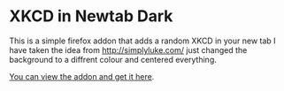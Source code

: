 # XKCD in Newtab Dark

This is a simple firefox addon that adds a random XKCD in your new tab I have taken the idea from http://simplyluke.com/ just changed the background to a diffrent colour and centered everything.

[You can view the addon and get it here](https://addons.mozilla.org/en-GB/developers/addon/xkcd-new-tab-grey).




